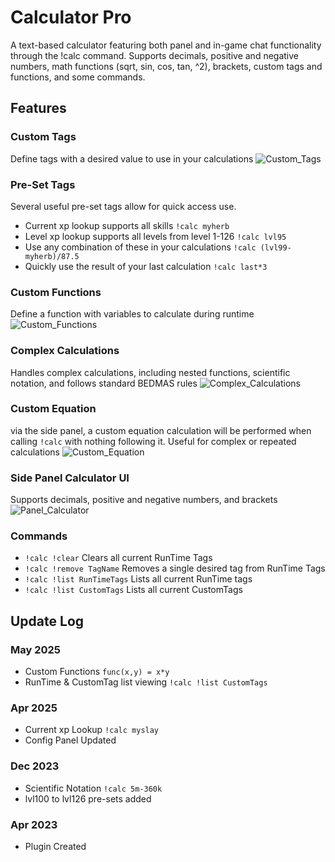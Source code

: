 # Calculator Pro
A text-based calculator featuring both panel and in-game chat functionality through the !calc command. 
Supports decimals, positive and negative numbers, math functions (sqrt, sin, cos, tan, ^2), brackets, custom tags and functions, and some commands.

## Features
### Custom Tags
Define tags with a desired value to use in your calculations
![Custom_Tags](https://i.imgur.com/X6Lc36R.png)

### Pre-Set Tags
Several useful pre-set tags allow for quick access use.
- Current xp lookup supports all skills `!calc myherb`
- Level xp lookup supports all levels from level 1-126 `!calc lvl95`
- Use any combination of these in your calculations `!calc (lvl99-myherb)/87.5`
- Quickly use the result of your last calculation `!calc last*3`

### Custom Functions
Define a function with variables to calculate during runtime
![Custom_Functions](https://i.imgur.com/lZf0EFP.png)

### Complex Calculations
Handles complex calculations, including nested functions, scientific notation, and follows standard BEDMAS rules
![Complex_Calculations](https://i.imgur.com/3MjeC1N.png)

### Custom Equation
via the side panel, a custom equation calculation will be performed when calling `!calc` with nothing following it. Useful for complex
or repeated calculations
![Custom_Equation](https://i.imgur.com/Kv8QWno.png)

### Side Panel Calculator UI
Supports decimals, positive and negative numbers, and brackets
![Panel_Calculator](https://i.imgur.com/E6dHKyn.png)

### Commands
- `!calc !clear` Clears all current RunTime Tags
- `!calc !remove TagName` Removes a single desired tag from RunTime Tags
- `!calc !list RunTimeTags` Lists all current RunTime tags
- `!calc !list CustomTags` Lists all current CustomTags

## Update Log
### May 2025
- Custom Functions `func(x,y) = x*y`
- RunTime & CustomTag list viewing `!calc !list CustomTags`
### Apr 2025
- Current xp Lookup   `!calc myslay`
- Config Panel Updated

### Dec 2023
- Scientific Notation `!calc 5m-360k`
- lvl100 to lvl126 pre-sets added 

### Apr 2023
- Plugin Created